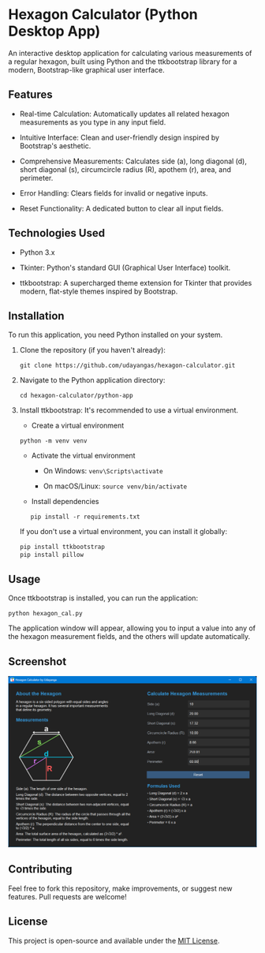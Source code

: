 # Hexagon Calculator (Python Desktop App)

An interactive desktop application for calculating various measurements of a regular hexagon, built using Python and the ttkbootstrap library for a modern, Bootstrap-like graphical user interface.

## Features

- Real-time Calculation: Automatically updates all related hexagon measurements as you type in any input field.

- Intuitive Interface: Clean and user-friendly design inspired by Bootstrap's aesthetic.

- Comprehensive Measurements: Calculates side (a), long diagonal (d), short diagonal (s), circumcircle radius (R), apothem (r), area, and perimeter.

- Error Handling: Clears fields for invalid or negative inputs.

- Reset Functionality: A dedicated button to clear all input fields.

## Technologies Used

- Python 3.x

- Tkinter: Python's standard GUI (Graphical User Interface) toolkit.

- ttkbootstrap: A supercharged theme extension for Tkinter that provides modern, flat-style themes inspired by Bootstrap.

## Installation

To run this application, you need Python installed on your system.

1. Clone the repository (if you haven't already):

   ```
   git clone https://github.com/udayangas/hexagon-calculator.git
   ```

2. Navigate to the Python application directory:

   ```
   cd hexagon-calculator/python-app
   ```

3. Install ttkbootstrap:
   It's recommended to use a virtual environment.

   - Create a virtual environment

   ```
   python -m venv venv
   ```

   - Activate the virtual environment

     - On Windows: `venv\Scripts\activate`

     - On macOS/Linux: `source venv/bin/activate`

   - Install dependencies

   ```
      pip install -r requirements.txt
   ```

   If you don't use a virtual environment, you can install it globally:

   ```
   pip install ttkbootstrap
   pip install pillow
   ```

## Usage

Once ttkbootstrap is installed, you can run the application:

```
python hexagon_cal.py
```

The application window will appear, allowing you to input a value into any of the hexagon measurement fields, and the others will update automatically.

## Screenshot

<img src="Screenshot.png" alt="drawing" width="700"/>

## Contributing

Feel free to fork this repository, make improvements, or suggest new features. Pull requests are welcome!

## License

This project is open-source and available under the [MIT License](../LICENSE).
